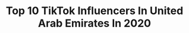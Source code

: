 ---
title: Top 10 TikTok Influencers In United Arab Emirates In 2020
description: >-
  Find top TikTok influencers in United Arab Emirates in 2020. Most popular hashtags: #duet #dubai #foryou.
platform: TikTok
hits: 1150
text_top: Analyze the most popular TikTok accounts on inBeat.
text_bottom: inBeat aggregates 1150 TikTok influencers like this in United Arab Emirates for you to pitch.
profiles:
  - username: "farukalam2345"
    fullname: >-
      faruk alam
    bio: >-
      
    location: "United Arab Emirates"
    followers: 3243
    engagement: 6366
    commentsToLikes: 0.329139
    id: ckbrfuw4hrd2a0j23n8ajem3y
    verified: false
    hashtags: "#tiktok, #treanding, #trend, #foryou"
  - username: "milubabuskrunal"
    fullname: >-
      Milu’s. 
    bio: >-
      #Rockers💪🔥#Entrantes 💪💪Thrissurkaran💪💪 Aug14🎂
    location: "United Arab Emirates"
    followers: 3454
    engagement: 6153
    commentsToLikes: 0.383543
    id: ckbff5h4m9q2r0j23c6aa2vj4
    verified: false
    hashtags: "#rockersfamily, #ctts, #rockers, #entrance"
  - username: "abdulqaiyum90"
    fullname: >-
      Abdul Qaiyum🇦🇪🇧🇩
    bio: >-
      I ♥ my family+myself 🇦🇪🇧🇩🇦🇪🇧🇩🇦🇪🇧🇩🇧🇩🇦🇪🇧🇩🇦🇪🇧🇩🇦🇪🇧🇩
    location: "United Arab Emirates"
    followers: 4393
    engagement: 6000
    commentsToLikes: 0.148579
    id: ckbkm0vnkfh1z0j23nyc8pdta
    verified: false
    hashtags: "#boycott, #unitedarabemirates, #bd, #duet"
  - username: "mohdirfan4591"
    fullname: >-
      Mohd Irfan
    bio: >-
      
    location: "United Arab Emirates"
    followers: 3164
    engagement: 5909
    commentsToLikes: 0.147054
    id: ckd16p2cbnphf0j23oy5cu4yd
    verified: false
    hashtags: "#duet, #saudinationalday90"
  - username: "ibrahimkhanibrahi300"
    fullname: >-
      Ibrahim Khan Ibrahim
    bio: >-
      ⚀▇▇☆●☆▇▇⚀ ⚀ ⚀I LOVE PAKISTAN🇵🇰🤝🇧🇩 ◢◤⛤◥◣ ◥◣⛤◢◤
    location: "United Arab Emirates"
    followers: 23100
    engagement: 5654
    commentsToLikes: 0.059794
    id: cka9qhb9582870i787sbff06e
    verified: false
    hashtags: "#voocitup, #duet, #shapeshift, #imnotamodel"
  - username: "nivedithasandesh"
    fullname: >-
      unicorn🦄🦄
    bio: >-
      Wish us on:- Niveditha-Feb5th🎊 Mom:-Feb16th🎂 Dad:-May8th🎉
    location: "United Arab Emirates"
    followers: 7176
    engagement: 5465
    commentsToLikes: 0.368148
    id: ckb1b5qotzmr40j239bza9039
    verified: false
    hashtags: "#nivedithasandesh"
  - username: "sharikkhan545"
    fullname: >-
      shariq khan786
    bio: >-
      shariq Khan from India🇮🇳 live in dubai sabhi ka swagat h
    location: "United Arab Emirates"
    followers: 14000
    engagement: 5380
    commentsToLikes: 0.310324
    id: ckbertdyzaaxk0j239ld1kwun
    verified: false
    hashtags: "#khan, #dubai, #duet, #sharik"
  - username: "abidxb01asharaf"
    fullname: >-
      AbiN Asharaf
    bio: >-
      അബി അഷറഫ് സ്വദേശം Aluva(Cochin) ജോലി ദുബായ് 🇮🇳🇮🇳🇦🇪🇦🇪💖🐪🐫#KL41 #KL07
    location: "United Arab Emirates"
    followers: 7692
    engagement: 5350
    commentsToLikes: 0.279332
    id: ckbkf26kt61fw0j234rtdr5rx
    verified: false
    hashtags: "#dubaimallu, #video, #philippinestiktok, #and"
  - username: "ravidevisrilanka"
    fullname: >-
      devi
    bio: >-
      
    location: "United Arab Emirates"
    followers: 5508
    engagement: 5145
    commentsToLikes: 0.308714
    id: ckb1ayz9jzgr30j23ljm6vk0k
    verified: false
    hashtags: ""
  - username: "ahmadkhichi60"
    fullname: >-
      Malik Ahmed
    bio: >-
      Malik Ahmed @60 یہ عشق محبت کچھ بھی نہیں ہوتا صاحب جو شخص آج تیرا ہے کل کسی اور
    location: "United Arab Emirates"
    followers: 13300
    engagement: 5074
    commentsToLikes: 0.195244
    id: ckbw11d99w2qg0j23i1coy5zb
    verified: false
    hashtags: "#toothbrush, #for, #addisonrae, #ahmed"
---